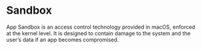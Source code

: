 # Sandbox
App Sandbox is an access control technology provided in macOS, enforced at the kernel level. It is designed to contain damage to the system and the user’s data if an app becomes compromised.
